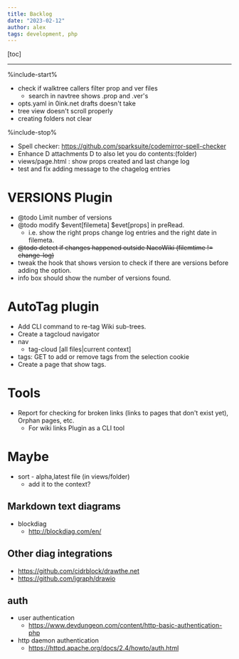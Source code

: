 ```yaml
---
title: Backlog
date: "2023-02-12"
author: alex
tags: development, php
---
```

[toc]

***

%include-start%

- check if walktree callers filter prop and ver files
  - search in navtree shows .prop and .ver's
- opts.yaml in 0ink.net drafts doesn't take
- tree view doesn't scroll properly
- creating folders not clear

%include-stop%

- Spell checker: https://github.com/sparksuite/codemirror-spell-checker
- Enhance D attachments D to also let you do contents:(folder)
- views/page.html : show props created and last change log
- test and fix adding message to the chagelog entries

# VERSIONS Plugin

 * @todo Limit number of versions
 * @todo modify $event[filemeta] $evet[props] in preRead.
   - i.e. show the right props change log entries and the right date in filemeta.
 * ~~@todo detect if changes happened outside NacoWiki (filemtime != change-log)~~
 * tweak the hook that shows version to check if there are versions before
   adding the option.
 * info box should show the number of versions found.

# AutoTag plugin

- Add CLI command to re-tag Wiki sub-trees.
- Create a tagcloud navigator
- nav
  - tag-cloud [all files|current context]
- tags: GET to add or remove tags from the selection cookie
- Create a page that show tags.

# Tools

- Report for checking for broken links (links to pages that don't exist yet), Orphan pages, etc.
  - For wiki links Plugin as a CLI tool

# Maybe

- sort - alpha,latest file (in views/folder)
  - add it to the context?



## Markdown text diagrams

- blockdiag
  - http://blockdiag.com/en/

## Other diag integrations

- https://github.com/cidrblock/drawthe.net
- https://github.com/jgraph/drawio

## auth

- user authentication
  - https://www.devdungeon.com/content/http-basic-authentication-php
- http daemon authentication
  - https://httpd.apache.org/docs/2.4/howto/auth.html


